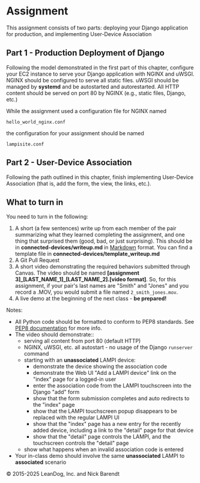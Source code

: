 # Assignment

This assignment consists of two parts:  deploying your Django application for production, and implementing User-Device Association

## Part 1 - Production Deployment of Django

Following the model demonstrated in the first part of this chapter, configure your EC2 instance to serve your Django application with NGINX and uWSGI.  NGINX should be configured to serve all static files.  uWSGI should be managed by **systemd** and be autostarted and autorestarted.  All HTTP content should be served on port 80 by NGINX (e.g., static files, Django, etc.)

While the assignment used a configuration file for NGINX named 

`hello_world_nginx.conf` 

the configuration for your assignment should be named 

`lampisite.conf`

## Part 2 - User-Device Association

Following the path outlined in this chapter, finish implementing User-Device Association (that is, add the form, the view, the links, etc.).

## What to turn in

You need to turn in the following:

1. A short (a few sentences) write up from each member of the pair summarizing what they learned completing the assignment, and one thing that surprised them (good, bad, or just surprising).  This should be in **connected-devices/writeup.md** in [Markdown](https://daringfireball.net/projects/markdown/) format.  You can find a template file in **connected-devices/template\_writeup.md**
2. A Git Pull Request
3. A short video demonstrating the required behaviors submitted through Canvas.  The video should be named **[assignment 3]_[LAST_NAME_1]\_[LAST_NAME_2].[video format]**.  So, for this assignment, if your pair's last names are "Smith" and "Jones" and you record a .MOV, you would submit a file named `2_smith_jones.mov`.
4. A live demo at the beginning of the next class - **be prepared!**

Notes:

* All Python code should be formatted to conform to PEP8 standards. See [PEP8 documentation](https://pypi.python.org/pypi/pep8) for more info.
* The video should demonstrate::
    * serving all content from port 80 (default HTTP)
    * NGINX, uWSGI, etc. all autostart - no usage of the Django `runserver` command
    * starting with an **unassociated** LAMPI device:
        * demonstrate the device showing the association code
        * demonstrate the Web UI "Add a LAMPI device" link on the "index" page for a logged-in user
        * enter the association code from the LAMPI touchscreen into the Django "add" form
        * show that the form submission completes and auto redirects to the "index" page
        * show that the LAMPI touchscreen popup disappears to be replaced with the regular LAMPI UI
        * show that the "index" page has a new entry for the recently added device, including a link to the "detail" page for that device
        * show that the "detail" page controls the LAMPI, and the touchscreen controls the "detail" page 
    * show what happens when an invalid association code is entered
* Your in-class demo should involve the same **unassociated** LAMPI to **associated** scenario







&copy; 2015-2025 LeanDog, Inc. and Nick Barendt
